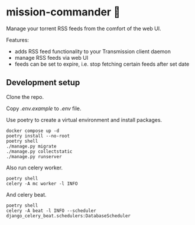 # mission-commander :rocket:

Manage your torrent RSS feeds from the comfort of the web UI.

Features:

- adds RSS feed functionality to your Transmission client daemon
- manage RSS feeds via web UI
- feeds can be set to expire, i.e. stop fetching certain feeds after set date

## Development setup

Clone the repo.

Copy _.env.example_ to _.env_ file.

Use poetry to create a virtual environment and install packages.

```shell
docker compose up -d
poetry install --no-root
poetry shell
./manage.py migrate
./manage.py collectstatic
./manage.py runserver
```

Also run celery worker.

```shell
poetry shell
celery -A mc worker -l INFO
```

And celery beat.

```shell
poetry shell
celery -A beat -l INFO --scheduler django_celery_beat.schedulers:DatabaseScheduler
```

